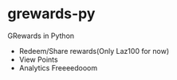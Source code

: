 # grewards-py
GRewards in Python
- Redeem/Share rewards(Only Laz100 for now)
- View Points
- Analytics Freeeedooom
